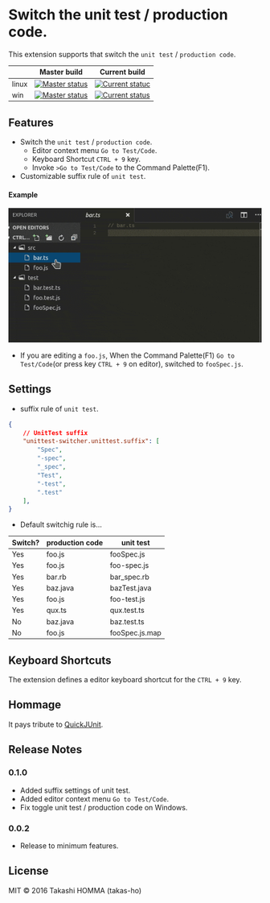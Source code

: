 # Switch the unit test / production code.

This extension supports that switch the `unit test` / `production code`.

||Master build|Current build
--------|------------|-------------
|linux|[![Master status](https://travis-ci.org/takas-ho/vscode-unittest-switcher.svg?branch=master)](https://travis-ci.org/takas-ho/vscode-unittest-switcher)|[![Current statuc](https://travis-ci.org/takas-ho/vscode-unittest-switcher.svg)](https://travis-ci.org/takas-ho/vscode-unittest-switcher)
|win|[![Master status](https://ci.appveyor.com/api/projects/status/6rbw3na3n5l4j21n/branch/master?svg=true)](https://ci.appveyor.com/project/takas-ho/vscode-unittest-switcher/branch/master "Master Branch Status")|[![Current status](https://ci.appveyor.com/api/projects/status/6rbw3na3n5l4j21n?svg=true)](https://ci.appveyor.com/project/takas-ho/vscode-unittest-switcher "Current Build Status")

## Features
- Switch the `unit test` / `production code`.
    - Editor context menu `Go to Test/Code`.
    - Keyboard Shortcut `CTRL + 9` key.
    - Invoke `>Go to Test/Code` to the Command Palette(F1).
- Customizable suffix rule of `unit test`.

#### Example

![Navigation](images/preview.gif)

- If you are editing a `foo.js`, When the Command Palette(F1) `Go to Test/Code`(or press key `CTRL + 9` on editor), switched to `fooSpec.js`.

## Settings
- suffix rule of `unit test`.
```json
{
    // UnitTest suffix
    "unittest-switcher.unittest.suffix": [
        "Spec",
        "-spec",
        "_spec",
        "Test",
        "-test",
        ".test"
    ],
}
```
- Default switchig rule is...

|Switch?|production code|unit test|
|----|----|----|
|Yes|foo.js|fooSpec.js|
|Yes|foo.js|foo-spec.js|
|Yes|bar.rb|bar_spec.rb|
|Yes|baz.java|bazTest.java|
|Yes|foo.js|foo-test.js|
|Yes|qux.ts|qux.test.ts|
|No|baz.java|baz.test.ts|
|No|foo.js|fooSpec.js.map|

## Keyboard Shortcuts

The extension defines a editor keyboard shortcut for the `CTRL + 9` key.

## Hommage

It pays tribute to [QuickJUnit](https://github.com/kompiro/quick-junit).

## Release Notes

### 0.1.0

- Added suffix settings of unit test.
- Added editor context menu `Go to Test/Code`.
- Fix toggle unit test / production code on Windows.

### 0.0.2

- Release to minimum features.

## License

MIT &#xA9; 2016 Takashi HOMMA (takas-ho)
